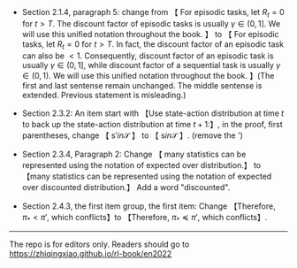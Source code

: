 

- Section 2.1.4, paragraph 5: change from 【 For episodic tasks, let $R_t=0$ for $t>T$. The discount factor of episodic tasks is usually $\gamma \in \left(0,1\right]$. We will use this unified notation throughout the book. 】 to 【 For episodic tasks, let $R_t=0$ for $t>T$. In fact, the discount factor of an episodic task can also be $<1$. Consequently, discount factor of an episodic task is usually $\gamma \in \left(0,1\right]$, while discount factor of a sequential task is usually $\gamma \in \left(0,1\right)$. We will use this unified notation throughout the book. 】(The first and last sentense remain unchanged. The middle sentense is extended. Previous statement is misleading.)

- Section 2.3.2: An item start with 【Use state-action distribution at time $t$ to back up the state-action distribution at time $t+1$:】, in the proof, first parentheses, change 【 $\mathsf{s}' in \mathcal{S}$ 】 to 【 $\mathsf{s} in \mathcal{S}$ 】. (remove the ')

- Section 2.3.4, Paragraph 2: Change 【 many statistics can be represented using the  notation of expected over distribution.】 to 【many statistics can be represented using the  notation of expected over discounted distribution.】 Add a word "discounted".

- Section 2.4.3, the first item group, the first item: Change 【Therefore, $\pi_* < \pi'$, which conflicts】to 【Therefore, $\pi_* \preceq \pi'$, which conflicts】.

----

The repo is for editors only. Readers should go to https://zhiqingxiao.github.io/rl-book/en2022
